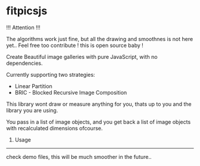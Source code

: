 fitpicsjs
=========

!!! Attention !!!

The algorithms work just fine, but all the drawing and smoothnes is not here yet.. Feel free too contribute ! this is open source baby !


Create Beautiful image galleries with pure JavaScript, with no dependencies.

Currently supporting two strategies:
 - Linear Partition
 - BRIC - Blocked Recursive Image Composition

This library wont draw or measure anything for you, thats up to you and the library you are using.

You pass in a list of image objects, and you get back a list of image objects with recalculated dimensions ofcourse.


1. Usage
---------

check demo files, this will be much smoother in the future..



